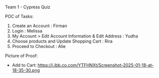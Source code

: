 Team 1 - Cypress Quiz

POC of Tasks:
1. Create an Account : Firman
2. Login : Melissa
3. My Account > Edit Account Information & Edit Address : Yudha
4. Choose products and Update Shopping Cart : Rira
5. Proceed to Checkout : Alie

Picture of Proof:
- Add to Cart: https://i.ibb.co.com/YTFHNXt/Screenshot-2025-01-18-at-18-35-30.png
 
